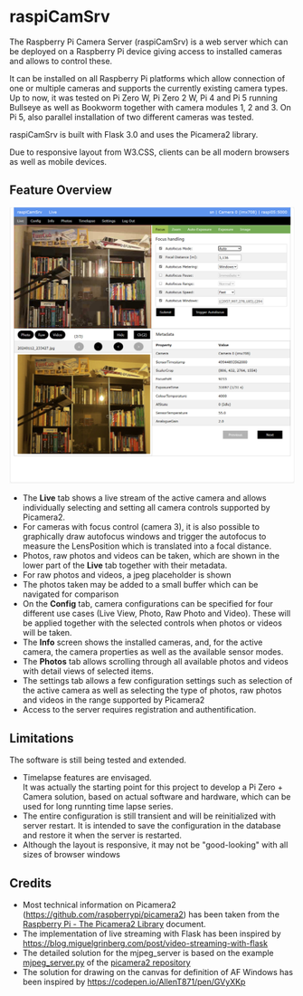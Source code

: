 # raspiCamSrv

The Raspberry Pi Camera Server (raspiCamSrv) is a web server which can be deployed on a Raspberry Pi device giving access to installed cameras and allows to control these.

It can be installed on all Raspberry Pi platforms which allow connection of one or multiple cameras and supports the currently existing camera types.
Up to now, it was tested on Pi Zero W, Pi Zero 2 W, Pi 4 and Pi 5 running Bullseye as well as Bookworm together with camera modules 1, 2 and 3. On Pi 5, also parallel installation of two different cameras was tested.

raspiCamSrv is built with Flask 3.0 and uses the Picamera2 library.

Due to responsive layout from W3.CSS, clients can be all modern browsers as well as mobile devices.

## Feature Overview
![Live Overview](docs/img/Live.jpg)

- The **Live** tab shows a live stream of the active camera and allows individually selecting and setting all camera controls supported by Picamera2.
- For cameras with focus control (camera 3), it is also possible to graphically draw autofocus windows and trigger the autofocus to measure the LensPosition which is translated into a focal distance.
- Photos, raw photos and videos can be taken, which are shown in the lower part of the **Live** tab together with their metadata.
- For raw photos and videos, a jpeg placeholder is shown
- The photos taken may be added to a small buffer which can be navigated for comparison
- On the **Config** tab, camera configurations can be specified for four different use cases (Live View, Photo, Raw Photo and Video). These will be applied together with the selected controls when photos or videos will be taken.
- The **Info** screen shows the installed cameras, and, for the active camera, the camera properties as well as the available sensor modes.
- The **Photos** tab allows scrolling through all available photos and videos with detail views of selected items.
- The settings tab allows a few configuration settings such as selection of the active camera as well as selecting the type of photos, raw photos and videos in the range supported by Picamera2
- Access to the server requires registration and authentification.

## Limitations
The software is still being tested and extended.

- Timelapse features are envisaged. <br>It was actually the starting point for this project to develop a Pi Zero + Camera solution, based on actual software and hardware, which can be used for long runnting time lapse series.
- The entire configuration is still transient and will be reinitialized with server restart. It is intended to save the configuration in the database and restore it when the server is restarted.
- Although the layout is responsive, it may not be "good-looking" with all sizes of browser windows

## Credits
- Most technical information on Picamera2 (<https://github.com/raspberrypi/picamera2>) has been taken from the [Raspberry Pi - The Picamera2 Library](https://datasheets.raspberrypi.com/camera/picamera2-manual.pdf) document.
- The implementation of live streaming with Flask has been inspired by <https://blog.miguelgrinberg.com/post/video-streaming-with-flask>
- The detailed solution for the mjpeg_server is based on the example [mjpeg_server.py](https://github.com/raspberrypi/picamera2/blob/main/examples/mjpeg_server.py) of the [picamera2 repository](https://github.com/raspberrypi/picamera2)
- The solution for drawing on the canvas for definition of AF Windows has been inspired by <https://codepen.io/AllenT871/pen/GVyXKp>

